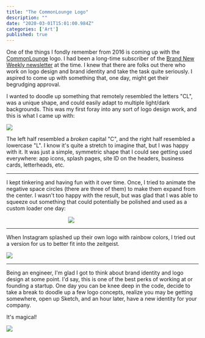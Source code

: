 ```yaml
---
title: "The CommonLounge Logo"
description: ""
date: "2020-03-01T15:01:00.984Z"
categories: ['Art']
published: true
---
```


One of the things I fondly remember from 2016 is coming up with the [CommonLounge](https://commonlounge.com) logo. I had been a long-time subscriber of the [Brand New Weekly newsletter](https://www.underconsideration.com/brandnew/archives/brand_new_newsletter_now_served_weekly.php) at the time. I knew that there are folks out there who work on logo design and brand identity and take the task quite seriously. I aspired to come up with something that, one day, might get their begrudging approval.

I wanted to doodle up something that remotely resembled the letters "CL", was a unique shape, and could easily adapt to multiple light/dark backgrounds. This was my first foray into any sort of logo design work, and this is what I came up with:

![](/assets/blog/commonlounge-logo/logo.png)

The left half resembled a _broken_ capital "C", and the right half resembled a lowercase "L". I know it's quite a stretch to imagine that, but I was happy with it. It was just a simple, symmetric shape that I could see getting used everywhere: app icons, splash pages, site ID on the headers, business cards, letterheads, etc.

---

I kept tinkering and having fun with it over time. Once, I tried to animate the negative space circles (there are three of them) to make them expand from the center. I wasn't too happy with the result, but was glad that I was able to squeeze out something that could potentially be polished and used as a custom loader one day:

<img src="./logo-inverted.gif" style="display: block; margin: 0 auto; max-width: 180px" />

---

When Instagram splashed up their own logo with rainbow colors, I tried out a version for us to better fit into the zeitgeist.

![](/assets/blog/commonlounge-logo/colored-logo.png)

---

Being an engineer, I'm glad I got to think about brand identity and logo design at some point. I'd say, this is one of the best perks of working at or founding a startup. One day you can be knee deep in the code, decide to take a break to doodle up a few logo concepts, realize you may be getting somewhere, open up Sketch, and an hour later, have a new identity for your company.

It's magical!

<img src="./cl-producthunt.gif" style="display: block; margin: 0 auto;" />
